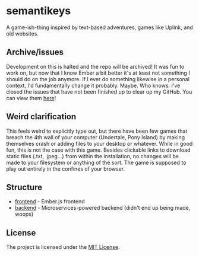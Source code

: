 # semantikeys
A game-ish-thing inspired by text-based adventures, games like Uplink, and old websites.


## Archive/issues
Development on this is halted and the repo will be archived! It was fun to work on, but now that I know Ember a bit better it's at least not something I should do on the job anymore. If I ever do something likewise in a personal context, I'd fundamentally change it probably. Maybe. Who knows.
I've closed the issues that have not been finished up to clear up my GitHub. You can view them [here](https://github.com/Denperidge-Redpencil/semantikeys/issues?q=is%3Aissue+is%3Aclosed+label%3Awontfix)!


## Weird clarification
This feels weird to explicitly type out, but there have been few games that breach the 4th wall of your computer (Undertale, Pony Island) by making themselves crash or adding files to your desktop or whatever. While in good fun, this is not the case with this game. Besides clickable links to download static files (.txt, .jpeg...) from within the installation, no changes will be made to your filesystem or anything of the sort. The game is supposed to play out entirely in the confines of your browser.

## Structure
- [frontend](frontend/) - Ember.js frontend
- [backend](backend/) - Microservices-powered backend (didn't end up being made, woops)

## License
The project is licensed under the [MIT License](LICENSE).
